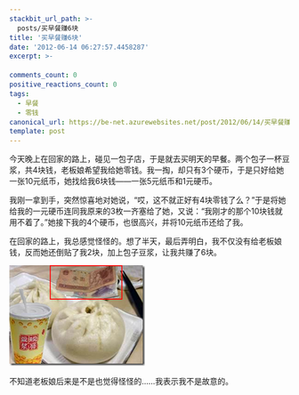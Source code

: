 ```yaml
---
stackbit_url_path: >-
  posts/买早餐赚6块
title: '买早餐赚6块'
date: '2012-06-14 06:27:57.4458287'
excerpt: >-
  
comments_count: 0
positive_reactions_count: 0
tags: 
  - 早餐
  - 零钱
canonical_url: https://be-net.azurewebsites.net/post/2012/06/14/买早餐赚6块
template: post
---
```

<p>今天晚上在回家的路上，碰见一包子店，于是就去买明天的早餐。两个包子一杯豆浆，共4块钱，老板娘希望我给她零钱。我一掏，却只有3个硬币，于是只好给她一张10元纸币，她找给我6块钱——一张5元纸币和1元硬币。</p>  <p>我刚一拿到手，突然惊喜地对她说，“哎，这不就正好有4块零钱了么？”于是将她给我的一元硬币连同我原来的3枚一齐塞给了她，又说：“我刚才的那个10块钱就用不着了。”她接下我的4个硬币，也很高兴，并将10元纸币还给了我。</p>  <p>在回家的路上，我总感觉怪怪的。想了半天，最后弄明白，我不仅没有给老板娘钱，反而她还倒贴了我2块，加上包子豆浆，让我共赚了6块。</p>  <p><a href="https://raw.githubusercontent.com/Jeff-Tian/blogengine.net/master/Source/BlogEngine/BlogEngine.NET/App_Data/files/image_585.png"><img style="border-bottom: 0px; border-left: 0px; display: inline; border-top: 0px; border-right: 0px" title="包子豆浆6元钱" border="0" alt="包子豆浆6元钱" src="https://raw.githubusercontent.com/Jeff-Tian/blogengine.net/master/Source/BlogEngine/BlogEngine.NET/App_Data/files/image_thumb_284.png" width="244" height="181" /></a> </p>  <p>不知道老板娘后来是不是也觉得怪怪的……我表示我不是故意的。</p>